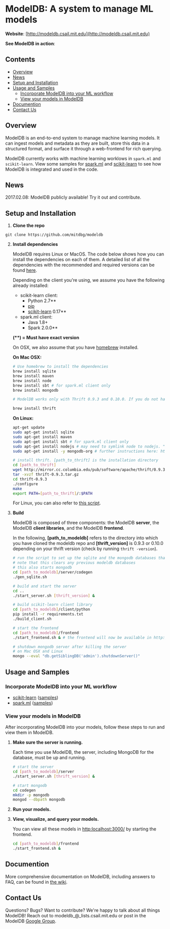 # ModelDB: A system to manage ML models
**Website**: [http://modeldb.csail.mit.edu](http://modeldb.csail.mit.edu)

**See ModelDB in action**: <!-- TODO: put link to video -->

## Contents

- [Overview](#overview)
- [News](#news)
- [Setup and Installation](#setup-and-installation)
- [Usage and Samples](#usage-and-samples)
    - [Incorporate ModelDB into your ML workflow](#incorporate-modeldb-into-your-ml-workflow)
    - [View your models in ModelDB](#view-your-models-in-modeldb)
- [Documention](#documentation)
- [Contact Us](#contact-us)

## Overview
ModelDB is an end-to-end system to manage machine learning models. It can ingest models and metadata as they are built, store this data in a structured format, and surface it through a web-frontend for rich querying.

<!-- TODO: add a list of its features, e.g. graphs, filtering, with better screenshots -->
<!-- <img src="docs/getting_started/images/frontend-1.png" width="70%"><br>
ModelDB frontend -->

ModelDB currently works with machine learning worklows in ```spark.ml``` and ```scikit-learn```. View some samples for [spark.ml](https://github.com/mitdbg/modeldb/tree/master/client/scala/libs/spark.ml#samples) and [scikit-learn](https://github.com/mitdbg/modeldb/tree/master/client/python/samples/sklearn) to see how ModelDB is integrated and used in the code.

## News

2017.02.08: ModelDB publicly available! Try it out and contribute.

## Setup and Installation

1. **Clone the repo**
```git
git clone https://github.com/mitdbg/modeldb
```

2. **Install dependencies**

    ModelDB requires Linux or MacOS. The code below shows how you can install the dependencies on each of them. A detailed list of all the dependencies with the recommended and required versions can be found [here](https://github.com/mitdbg/modeldb/blob/master/docs/required_software.md).
    
    Depending on the client you're using, we assume you have the following already installed:
    - scikit-learn client:
        - Python 2.7\*\*
        - [pip](https://pip.pypa.io/en/stable/installing/)
        - [scikit-learn](http://scikit-learn.org/stable/install.html) 0.17\*\*
    - spark.ml client:
        - Java 1.8+
        - Spark 2.0.0\*\*

    **(\*\*) = Must have exact version**

    On OSX, we also assume that you have [homebrew](https://brew.sh/) installed.

    **On Mac OSX:**

    ```bash
    # Use homebrew to install the dependencies
    brew install sqlite
    brew install maven
    brew install node
    brew install sbt # for spark.ml client only
    brew install mongodb

    # ModelDB works only with Thrift 0.9.3 and 0.10.0. If you do not have thrift installed, install via brew.

    brew install thrift
    ```

    **On Linux:**

    ```bash
    apt-get update
    sudo apt-get install sqlite
    sudo apt-get install maven
    sudo apt-get install sbt # for spark.ml client only
    sudo apt-get install nodejs # may need to symlink node to nodejs. "cd /usr/bin; ln nodejs node"
    sudo apt-get install -y mongodb-org # further instructions here: https://docs.mongodb.com/manual/tutorial/install-mongodb-on-ubuntu/

    # install thrift. [path_to_thrift] is the installation directory
    cd [path_to_thrift]
    wget http://mirror.cc.columbia.edu/pub/software/apache/thrift/0.9.3/thrift-0.9.3.tar.gz
    tar -xvzf thrift-0.9.3.tar.gz
    cd thrift-0.9.3
    ./configure
    make
    export PATH=[path_to_thrift]/:$PATH
    ```

    For Linux, you can also refer to [this script](https://github.com/mitdbg/modeldb/blob/master/docs/install_on_linux.sh). 

3. **Build**
    
    ModelDB is composed of three components: the ModelDB **server**, the ModelDB **client libraries**, and the ModelDB **frontend**.

    In the following, **[path_to_modeldb]** refers to the directory into which you have cloned the modeldb repo and **[thrift_version]** is 0.9.3 or 0.10.0 depending on your thrift version (check by running ```thrift -version```).

    ```bash
    # run the script to set up the sqlite and the mongodb databases that modeldb will use
    # note that this clears any previous modeldb databases
    # this also starts mongodb
    cd [path_to_modeldb]/server/codegen
    ./gen_sqlite.sh

    # build and start the server
    cd ..
    ./start_server.sh [thrift_version] &

    # build scikit-learn client library
    cd [path_to_modeldb]/client/python
    pip install -r requirements.txt
    ./build_client.sh

    # start the frontend
    cd [path_to_modeldb]/frontend
    ./start_frontend.sh & # the frontend will now be available in http://localhost:3000/

    # shutdown mongodb server after killing the server
    # on Mac OSX and Linux
    mongo --eval "db.getSiblingDB('admin').shutdownServer()" 
    ```

## Usage and Samples

### Incorporate ModelDB into your ML workflow
- [scikit-learn](https://github.com/mitdbg/modeldb/tree/master/client/python) \([samples](https://github.com/mitdbg/modeldb/tree/master/client/python/samples/sklearn)\)
- [spark.ml](https://github.com/mitdbg/modeldb/tree/master/client/scala/libs/spark.ml) \([samples](https://github.com/mitdbg/modeldb/tree/master/client/scala/libs/spark.ml#samples)\)

### View your models in ModelDB
After incorporating ModelDB into your models, follow these steps to run and view them in ModelDB.

1. **Make sure the server is running.**

    Each time you use ModelDB, the server, including MongoDB for the database, must be up and running.

    ```bash
    # start the server
    cd [path_to_modeldb]/server
    ./start_server.sh [thrift_version] &

    # start mongodb
    cd codegen
    mkdir -p mongodb
    mongod --dbpath mongodb
    ```

2. **Run your models.**

3. **View, visualize, and query your models.**

    You can view all these models in [http:localhost:3000/](http:localhost:3000/) by starting the frontend.

    ```bash
    cd [path_to_modeldb]/frontend
    ./start_frontend.sh &
    ```

## Documention
More comprehensive documentation on ModelDB, including answers to FAQ, can be found in [the wiki](https://github.com/mitdbg/modeldb/wiki).

## Contact Us
Questions? Bugs? Want to contribute? We're happy to talk about all things ModelDB! Reach out to modeldb\_@\_lists.csail.mit.edu or post in the ModelDB [Google Group](https://groups.google.com/forum/#!forum/modeldb).


